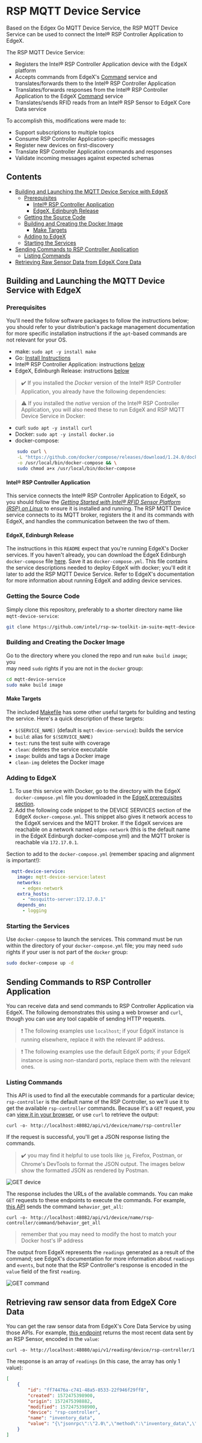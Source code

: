 # RSP MQTT Device Service
Based on the Edgex Go MQTT Device Service, the RSP MQTT Device Service can be 
used to connect the Intel® RSP Controller Application to EdgeX. 

The RSP MQTT Device Service:
- Registers the Intel® RSP Controller Application device with the EdgeX platform
- Accepts commands from EdgeX's [Command](https://docs.edgexfoundry.org/Ch-Command.html) 
    service and translates/forwards them to the Intel® RSP Controller Application
- Translates/forwards responses from the Intel® RSP Controller Application to the 
    EdgeX [Command](https://docs.edgexfoundry.org/Ch-Command.html) service
- Translates/sends RFID reads from an Intel® RSP Sensor to EdgeX Core Data service

To accomplish this, modifications were made to:
- Support subscriptions to multiple topics 
- Consume RSP Controller Application-specific messages 
- Register new devices on first-discovery
- Translate RSP Controller Application commands and responses
- Validate incoming messages against expected schemas

## Contents
- [Building and Launching the MQTT Device Service with EdgeX](#Building-and-Launching-the-MQTT-Device-Service-with-EdgeX)
    - [Prerequisites](#prerequisites)
        - [Intel® RSP Controller Application](#Intel®-RSP-Controller-Application)
        - [EdgeX, Edinburgh Release](#EdgeX,-Edinburgh-Release)
    - [Getting the Source Code](#getting-the-source-code)
    - [Building and Creating the Docker Image](#building-and-creating-the-docker-image)
        - [Make Targets](#make-targets)
    - [Adding to EdgeX](#Adding-to-EdgeX)
    - [Starting the Services](#starting-the-services)
- [Sending Commands to RSP Controller Application](#sending-commands-to-rsp-controller-application)
    - [Listing Commands](#listing-commands)
- [Retrieving Raw Sensor Data from EdgeX Core Data](#Retrieving-raw-sensor-data-from-EdgeX-Core-Data)


## Building and Launching the MQTT Device Service with EdgeX
### Prerequisites
You'll need the follow software packages to follow the instructions below; you 
should refer to your distribution's package management documentation for more
specific installation instructions if the `apt`-based commands are not relevant
for your OS. 

- make: `sudo apt -y install make`
- Go: [Install Instructions](https://golang.org/doc/install)
- Intel® RSP Controller Application: instructions [below](#Intel®-RSP-Controller-Application)
- EdgeX, Edinburgh Release: instructions [below](#EdgeX,-Edinburgh-Release)

>   :heavy_check_mark: If you installed the _Docker_ version of the Intel® RSP 
    Controller Application, you already have the following dependencies:

>   :warning: If you installed the _native_ version of the Intel® RSP Controller 
    Application, you will also need these to run EdgeX and RSP MQTT Device Service
    in Docker:

- curl: `sudo apt -y install curl`
- Docker: `sudo apt -y install docker.io`
- docker-compose: 
```bash 
    sudo curl \
    -L "https://github.com/docker/compose/releases/download/1.24.0/docker-compose-$(uname -s)-$(uname -m)" \
    -o /usr/local/bin/docker-compose && \
    sudo chmod a+x /usr/local/bin/docker-compose
```

#### Intel® RSP Controller Application
This service connects the Intel® RSP Controller Application to EdgeX, so you
should follow the [*Getting Started with Intel® RFID Sensor Platform (RSP) on Linux*](https://software.intel.com/en-us/getting-started-with-intel-rfid-sensor-platform-on-linux) 
to ensure it is installed and running. The RSP MQTT Device service connects to 
its MQTT broker, registers the it and its commands with EdgeX, and handles the
communication between the two of them.

#### EdgeX, Edinburgh Release 
The instructions in this `README` expect that you're running EdgeX's Docker services.
If you haven't already, you can download the EdgeX Edinburgh `docker-compose` file 
[here](https://raw.githubusercontent.com/edgexfoundry/developer-scripts/master/releases/edinburgh/compose-files/docker-compose-edinburgh-no-secty-1.0.1.yml).
Save it as `docker-compose.yml`. This file contains the service descriptions needed
to deploy EdgeX with docker; you'll edit it later to add the RSP MQTT Device Service. 
Refer to EdgeX's documentation for more information about running EdgeX and adding
device services.

### Getting the Source Code
Simply clone this repository, preferably to a shorter directory name like `mqtt-device-service`:
```bash
git clone https://github.com/intel/rsp-sw-toolkit-im-suite-mqtt-device-service.git mqtt-device-service
```

### Building and Creating the Docker Image
Go to the directory where you cloned the repo and run `make build image`; you  
may need `sudo` rights if you are not in the `docker` group: 
```bash
cd mqtt-device-service
sudo make build image 
```

#### Make Targets
The included [Makefile](Makefile) has some other useful targets for building and 
testing the service. Here's a quick description of these targets:

- `$(SERVICE_NAME)` (default is `mqtt-device-service`): builds the service 
- `build`: alias for `$(SERVICE_NAME)` 
- `test`: runs the test suite with coverage 
- `clean`: deletes the service executable
- `image`: builds and tags a Docker image
- `clean-img` deletes the Docker image

### Adding to EdgeX
1. To use this service with Docker, go to the directory with the EdgeX 
    `docker-compose.yml` file you downloaded in the [EdgeX prerequisites section](#EdgeX,-Edinburgh-Release). 
2. Add the following code snippet to the DEVICE SERVICES section of the EdgeX 
    `docker-compose.yml`.  This snippet also gives it network access to the 
    EdgeX services and the MQTT broker. If the EdgeX services are reachable on a 
    network named `edgex-network` (this is the default name in the EdgeX 
    Edinburgh docker-compose.yml) and the MQTT broker is reachable via 
    `172.17.0.1`. 

Section to add to the `docker-compose.yml` (remember spacing and alignment is 
important!):

```yaml
  mqtt-device-service:
    image: mqtt-device-service:latest
    networks:
      - edgex-network 
    extra_hosts:
      - "mosquitto-server:172.17.0.1"
    depends_on:
      - logging
```

### Starting the Services
Use `docker-compose` to launch the services. This command must be run within the
directory of your `docker-compose.yml` file; you may need `sudo` rights if your
user is not part of the `docker` group:
```bash
sudo docker-compose up -d
```


## Sending Commands to RSP Controller Application
You can receive data and send commands to RSP Controller Application via EdgeX.
The following demonstrates this using a web browser and `curl`, though you can 
use any tool capable of sending HTTP requests. 
 
> :heavy_exclamation_mark: The following examples use `localhost`; if your EdgeX 
> instance is running elsewhere, replace it with the relevant IP address.
 
> :heavy_exclamation_mark: The following examples use the default EdgeX ports; 
> if your EdgeX instance is using non-standard ports, replace them with the 
> relevant ones.


### Listing Commands
This API is used to find all the executable commands for a particular device;
`rsp-controller` is the default name of the RSP Controller, so we'll use it to 
get the available `rsp-controller` commands. Because it's a `GET` request, you 
can [view it in your browser](http://localhost:48082/api/v1/device/name/rsp-controller), 
or use `curl` to retrieve the output:
    
    curl -o- http://localhost:48082/api/v1/device/name/rsp-controller

If the request is successful, you'll get a JSON response listing the commands. 

> :heavy_check_mark: you may find it helpful to use tools like `jq`, Firefox,
> Postman, or Chrome's DevTools to format the JSON output. The images below show
> the formatted JSON as rendered by Postman.

![GET device](docs/Command_list.png)

The response includes the URLs of the available commands. You can make `GET` 
requests to these endpoints to execute the commands. For example, 
[this API](http://localhost:48082/api/v1/device/name/rsp-controller/command/behavior_get_all)
sends the command `behavior_get_all`:

    curl -o- http://localhost:48082/api/v1/device/name/rsp-controller/command/behavior_get_all

> remember that you may need to modify the host to match your Docker host's IP address

The output from EdgeX represents the `readings` generated as a result of the command;
see EdgeX's documentation for more information about `readings` and `events`, but
note that the RSP Controller's response is encoded in the `value` field of the
first `reading`.

![GET command](docs/Response.png)

## Retrieving raw sensor data from EdgeX Core Data
You can get the raw sensor data from EdgeX's Core Data Service by using those APIs.
For example, [this endpoint](http://localhost:48080/api/v1/reading/device/rsp-controller/1)
returns the most recent data sent by an RSP Sensor, encoded in the `value`: 

    curl -o- http://localhost:48080/api/v1/reading/device/rsp-controller/1

The response is an array of `readings` (in this case, the array has only 1 value):
```json
[
    {
        "id": "ff74476a-c741-48a5-8533-22f946f29ff8",
        "created": 1572475398900,
        "origin": 1572475398882,
        "modified": 1572475398900,
        "device": "rsp-controller",
        "name": "inventory_data",
        "value": "{\"jsonrpc\":\"2.0\",\"method\":\"inventory_data\",\"params\":{\"sent_on\":1572475398919,\"period\":500,\"device_id\":\"RSP-1508b2\",\"location\":{\"latitude\":0.0,\"longitude\":0.0,\"altitude\":0.0},\"facility_id\":\"DEFAULT_FACILITY\",\"motion_detected\":false,\"data\":[{\"epc\":\"300C0000000000000000006B\",\"tid\":null,\"antenna_id\":0,\"last_read_on\":1572475398409,\"rssi\":-591,\"phase\":20,\"frequency\":911250},{\"epc\":\"300C0000000000000000006B\",\"tid\":null,\"antenna_id\":0,\"last_read_on\":1572475398484,\"rssi\":-608,\"phase\":-43,\"frequency\":911250},{\"epc\":\"300C0000000000000000006B\",\"tid\":null,\"antenna_id\":0,\"last_read_on\":1572475398602,\"rssi\":-636,\"phase\":20,\"frequency\":911250},{\"epc\":\"300C0000000000000000006B\",\"tid\":null,\"antenna_id\":0,\"last_read_on\":1572475398678,\"rssi\":-618,\"phase\":17,\"frequency\":911750},{\"epc\":\"300C0000000000000000006B\",\"tid\":null,\"antenna_id\":0,\"last_read_on\":1572475398723,\"rssi\":-618,\"phase\":-53,\"frequency\":911750},{\"epc\":\"300C0000000000000000006B\",\"tid\":null,\"antenna_id\":0,\"last_read_on\":1572475398821,\"rssi\":-618,\"phase\":15,\"frequency\":911750},{\"epc\":\"300C0000000000000000006B\",\"tid\":null,\"antenna_id\":0,\"last_read_on\":1572475398897,\"rssi\":-591,\"phase\":-43,\"frequency\":911750}]}}"
    }
]
```

  
